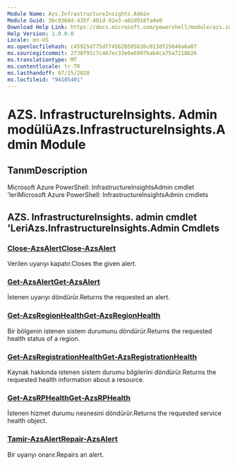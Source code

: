 ```yaml
---
Module Name: Azs.InfrastructureInsights.Admin
Module Guid: 36c9368d-435f-401d-92e3-a02d918fa4e0
Download Help Link: https://docs.microsoft.com/powershell/module/azs.infrastructureinsights.admin
Help Version: 1.0.0.0
Locale: en-US
ms.openlocfilehash: c45925d775df745b2b505b26c013df15646a6a07
ms.sourcegitcommit: 2738f91c7c467ec33e6e6997bab4ca75a7218b26
ms.translationtype: MT
ms.contentlocale: tr-TR
ms.lasthandoff: 07/15/2020
ms.locfileid: "94105401"
---
```

# <span data-ttu-id="8c2c6-101">AZS. InfrastructureInsights. Admin modülü</span><span class="sxs-lookup"><span data-stu-id="8c2c6-101">Azs.InfrastructureInsights.Admin Module</span></span>
## <span data-ttu-id="8c2c6-102">Tanım</span><span class="sxs-lookup"><span data-stu-id="8c2c6-102">Description</span></span>
<span data-ttu-id="8c2c6-103">Microsoft Azure PowerShell: InfrastructureInsightsAdmin cmdlet 'leri</span><span class="sxs-lookup"><span data-stu-id="8c2c6-103">Microsoft Azure PowerShell: InfrastructureInsightsAdmin cmdlets</span></span>

## <span data-ttu-id="8c2c6-104">AZS. InfrastructureInsights. admin cmdlet 'Leri</span><span class="sxs-lookup"><span data-stu-id="8c2c6-104">Azs.InfrastructureInsights.Admin Cmdlets</span></span>
### [<span data-ttu-id="8c2c6-105">Close-AzsAlert</span><span class="sxs-lookup"><span data-stu-id="8c2c6-105">Close-AzsAlert</span></span>](Close-AzsAlert.md)
<span data-ttu-id="8c2c6-106">Verilen uyarıyı kapatır.</span><span class="sxs-lookup"><span data-stu-id="8c2c6-106">Closes the given alert.</span></span>

### [<span data-ttu-id="8c2c6-107">Get-AzsAlert</span><span class="sxs-lookup"><span data-stu-id="8c2c6-107">Get-AzsAlert</span></span>](Get-AzsAlert.md)
<span data-ttu-id="8c2c6-108">İstenen uyarıyı döndürür.</span><span class="sxs-lookup"><span data-stu-id="8c2c6-108">Returns the requested an alert.</span></span>

### [<span data-ttu-id="8c2c6-109">Get-AzsRegionHealth</span><span class="sxs-lookup"><span data-stu-id="8c2c6-109">Get-AzsRegionHealth</span></span>](Get-AzsRegionHealth.md)
<span data-ttu-id="8c2c6-110">Bir bölgenin istenen sistem durumunu döndürür.</span><span class="sxs-lookup"><span data-stu-id="8c2c6-110">Returns the requested health status of a region.</span></span>

### [<span data-ttu-id="8c2c6-111">Get-AzsRegistrationHealth</span><span class="sxs-lookup"><span data-stu-id="8c2c6-111">Get-AzsRegistrationHealth</span></span>](Get-AzsRegistrationHealth.md)
<span data-ttu-id="8c2c6-112">Kaynak hakkında istenen sistem durumu bilgilerini döndürür.</span><span class="sxs-lookup"><span data-stu-id="8c2c6-112">Returns the requested health information about a resource.</span></span>

### [<span data-ttu-id="8c2c6-113">Get-AzsRPHealth</span><span class="sxs-lookup"><span data-stu-id="8c2c6-113">Get-AzsRPHealth</span></span>](Get-AzsRPHealth.md)
<span data-ttu-id="8c2c6-114">İstenen hizmet durumu nesnesini döndürür.</span><span class="sxs-lookup"><span data-stu-id="8c2c6-114">Returns the requested service health object.</span></span>

### [<span data-ttu-id="8c2c6-115">Tamir-AzsAlert</span><span class="sxs-lookup"><span data-stu-id="8c2c6-115">Repair-AzsAlert</span></span>](Repair-AzsAlert.md)
<span data-ttu-id="8c2c6-116">Bir uyarıyı onarır.</span><span class="sxs-lookup"><span data-stu-id="8c2c6-116">Repairs an alert.</span></span>

